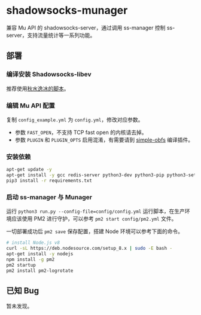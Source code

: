 # shadowsocks-munager

兼容 Mu API 的 shadowsocks-server，通过调用 ss-manager 控制 ss-server，支持流量统计等一系列功能。

## 部署

### 编译安装 Shadowsocks-libev

推荐使用[秋水逸冰的脚本](https://shadowsocks.be/4.html)。

### 编辑 Mu API 配置

复制 `config_example.yml` 为 `config.yml`，修改对应参数。

- 参数 `FAST_OPEN`，不支持 TCP fast open 的内核请去掉。
- 参数 `PLUGIN` 和 `PLUGIN_OPTS` 启用混淆，有需要请到 [simple-obfs](https://github.com/shadowsocks/simple-obfs) 编译插件。

### 安装依赖

```bash
apt-get update -y
apt-get install -y gcc redis-server python3-dev python3-pip python3-setuptools
pip3 install -r requirements.txt
```

### 启动 ss-manager 与 Munager

运行 `python3 run.py --config-file=config/config.yml` 运行脚本，在生产环境应该使用 PM2 进行守护，可以参考 `pm2 start config/pm2.yml` 文件。

一切部署成功后 `pm2 save` 保存配置，搭建 Node 环境可以参考下面的命令。

```bash
# install Node.js v8
curl -sL https://deb.nodesource.com/setup_8.x | sudo -E bash -
apt-get install -y nodejs
npm install -g pm2
pm2 startup
pm2 install pm2-logrotate
```

## 已知 Bug

暂未发现。
